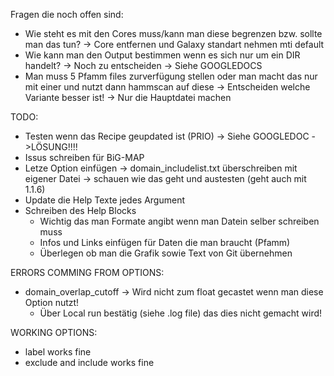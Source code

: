 Fragen die noch offen sind:
- Wie steht es mit den Cores muss/kann man diese begrenzen bzw. sollte man das tun? -> Core entfernen und Galaxy standart nehmen mti default
- Wie kann man den Output bestimmen wenn es sich nur um ein DIR handelt? -> Noch zu entscheiden -> Siehe GOOGLEDOCS 
- Man muss 5 Pfamm files zurverfügung stellen oder man macht das nur mit einer und nutzt dann hammscan auf diese ->  Entscheiden welche Variante besser ist! -> Nur die Hauptdatei machen

TODO:
- Testen wenn das Recipe geupdated ist (PRIO) -> Siehe GOOGLEDOC ->LÖSUNG!!!! 
- Issus schreiben für BiG-MAP 
- Letze Option einfügen -> domain_includelist.txt überschreiben mit eigener Datei -> schauen wie das geht und austesten (geht auch mit 1.1.6)
- Update die Help Texte jedes Argument
- Schreiben des Help Blocks 
    - Wichtig das man Formate angibt wenn man Datein selber schreiben muss
    - Infos und Links einfügen für Daten die man braucht (Pfamm)
    - Überlegen ob man die Grafik sowie Text von Git übernehmen

ERRORS COMMING FROM OPTIONS:
- domain_overlap_cutoff -> Wird nicht zum float gecastet wenn man diese Option nutzt!
    - Über Local run bestätig (siehe .log file) das dies nicht gemacht wird!

WORKING OPTIONS:
- label works fine 
- exclude and include works fine 
